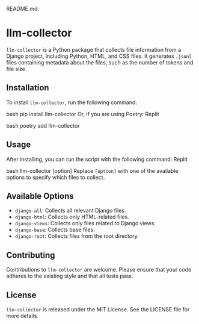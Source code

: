 README.md:
# llm-collector

`llm-collector` is a Python package that collects file information from a Django project, including Python, HTML, and CSS files. It generates `.jsonl` files containing metadata about the files, such as the number of tokens and file size.

## Installation

To install `llm-collector`, run the following command:

bash pip install llm-collector
Or, if you are using Poetry:
Replit

bash poetry add llm-collector
## Usage

After installing, you can run the script with the following command:
Replit

bash llm-collector [option]
Replace `[option]` with one of the available options to specify which files to collect.

## Available Options

- `django-all`: Collects all relevant Django files.
- `django-html`: Collects only HTML-related files.
- `django-views`: Collects only files related to Django views.
- `django-base`: Collects base files.
- `django-root`: Collects files from the root directory.

## Contributing

Contributions to `llm-collector` are welcome. Please ensure that your code adheres to the existing style and that all tests pass.

## License

`llm-collector` is released under the MIT License. See the LICENSE file for more details.
